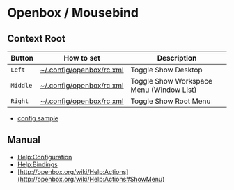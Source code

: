 
# Openbox / Mousebind


## Context Root

| Button | How to set | Description |
| --- | --- | --- |
| `Left` | [~/.config/openbox/rc.xml](config/openbox/rc.xml#L) | Toggle Show Desktop |
| `Middle` | [~/.config/openbox/rc.xml](config/openbox/rc.xml#L) | Toggle Show Workspace Menu (Window List) |
| `Right` | [~/.config/openbox/rc.xml](config/openbox/rc.xml#L) | Toggle Show Root Menu |


* [config sample](config/openbox/openbox-gen-rc/Section/Mousebind/Root.php)


## Manual

* [Help:Configuration](http://openbox.org/wiki/Help:Configuration#Mouse)
* [Help:Bindings](http://openbox.org/wiki/Help:Bindings#Mouse_bindings)
* [http://openbox.org/wiki/Help:Actions](http://openbox.org/wiki/Help:Actions#ShowMenu)
